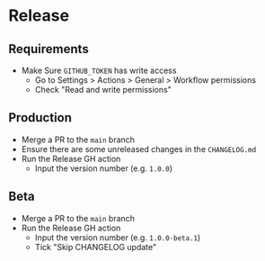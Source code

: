 # Release

## Requirements
- Make Sure `GITHUB_TOKEN` has write access
  - Go to Settings > Actions > General > Workflow permissions
  - Check "Read and write permissions"

## Production
- Merge a PR to the `main` branch
- Ensure there are some unreleased changes in the `CHANGELOG.md`
- Run the Release GH action
  - Input the version number (e.g. `1.0.0`)

## Beta
- Merge a PR to the `main` branch
- Run the Release GH action
  - Input the version number (e.g. `1.0.0-beta.1`)
  - Tick "Skip CHANGELOG update"
